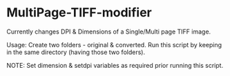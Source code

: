 # MultiPage-TIFF-modifier

Currently changes DPI & Dimensions of a Single/Multi page TIFF image.

Usage:
Create two folders - original & converted. Run this script by keeping in the same directory (having those two folders).

NOTE: Set dimension & setdpi variables as required prior running this script.
